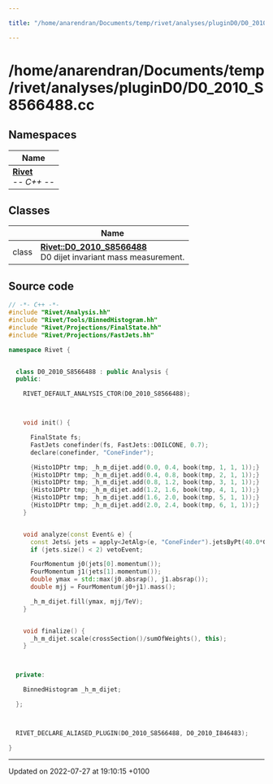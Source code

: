 ```yaml
---

title: "/home/anarendran/Documents/temp/rivet/analyses/pluginD0/D0_2010_S8566488.cc"

---
```


# /home/anarendran/Documents/temp/rivet/analyses/pluginD0/D0_2010_S8566488.cc



## Namespaces

| Name           |
| -------------- |
| **[Rivet](http://example.org/namespaces/namespacerivet/)** <br>-*- C++ -*-  |

## Classes

|                | Name           |
| -------------- | -------------- |
| class | **[Rivet::D0_2010_S8566488](http://example.org/classes/classrivet_1_1d0__2010__s8566488/)** <br>D0 dijet invariant mass measurement.  |




## Source code

```cpp
// -*- C++ -*-
#include "Rivet/Analysis.hh"
#include "Rivet/Tools/BinnedHistogram.hh"
#include "Rivet/Projections/FinalState.hh"
#include "Rivet/Projections/FastJets.hh"

namespace Rivet {


  class D0_2010_S8566488 : public Analysis {
  public:

    RIVET_DEFAULT_ANALYSIS_CTOR(D0_2010_S8566488);



    void init() {

      FinalState fs;
      FastJets conefinder(fs, FastJets::D0ILCONE, 0.7);
      declare(conefinder, "ConeFinder");

      {Histo1DPtr tmp; _h_m_dijet.add(0.0, 0.4, book(tmp, 1, 1, 1));}
      {Histo1DPtr tmp; _h_m_dijet.add(0.4, 0.8, book(tmp, 2, 1, 1));}
      {Histo1DPtr tmp; _h_m_dijet.add(0.8, 1.2, book(tmp, 3, 1, 1));}
      {Histo1DPtr tmp; _h_m_dijet.add(1.2, 1.6, book(tmp, 4, 1, 1));}
      {Histo1DPtr tmp; _h_m_dijet.add(1.6, 2.0, book(tmp, 5, 1, 1));}
      {Histo1DPtr tmp; _h_m_dijet.add(2.0, 2.4, book(tmp, 6, 1, 1));}
    }


    void analyze(const Event& e) {
      const Jets& jets = apply<JetAlg>(e, "ConeFinder").jetsByPt(40.0*GeV);
      if (jets.size() < 2) vetoEvent;

      FourMomentum j0(jets[0].momentum());
      FourMomentum j1(jets[1].momentum());
      double ymax = std::max(j0.absrap(), j1.absrap());
      double mjj = FourMomentum(j0+j1).mass();

      _h_m_dijet.fill(ymax, mjj/TeV);
    }


    void finalize() {
      _h_m_dijet.scale(crossSection()/sumOfWeights(), this);
    }



  private:

    BinnedHistogram _h_m_dijet;

  };



  RIVET_DECLARE_ALIASED_PLUGIN(D0_2010_S8566488, D0_2010_I846483);

}
```


-------------------------------

Updated on 2022-07-27 at 19:10:15 +0100
